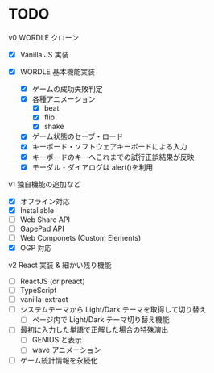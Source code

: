 # TODO

v0 WORDLE クローン

- [x] Vanilla JS 実装
- [x] WORDLE 基本機能実装

  - [x] ゲームの成功失敗判定
  - [x] 各種アニメーション
    - [x] beat
    - [x] flip
    - [x] shake
  - [x] ゲーム状態のセーブ・ロード
  - [x] キーボード・ソフトウェアキーボードによる入力
  - [x] キーボードのキーへこれまでの試行正誤結果が反映
  - [x] モーダル・ダイアログは alert()を利用

v1 独自機能の追加など

- [x] オフライン対応
- [x] Installable
- [ ] Web Share API
- [ ] GapePad API
- [ ] Web Componets (Custom Elements)
- [x] OGP 対応

v2 React 実装 & 細かい残り機能

- [ ] ReactJS (or preact)
- [ ] TypeScript
- [ ] vanilla-extract
- [ ] システムテーマから Light/Dark テーマを取得して切り替え
  - [ ] ページ内で Light/Dark テーマ切り替え機能
- [ ] 最初に入力した単語で正解した場合の特殊演出
  - [ ] GENIUS と表示
  - [ ] wave アニメーション
- [ ] ゲーム統計情報を永続化
